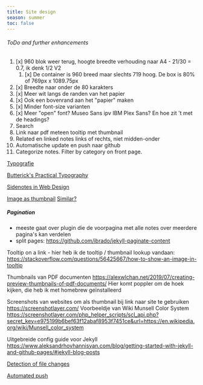 ```yaml
---
title: Site design
season: summer
toc: false
---
```

###### ToDo and further enhancements


1. [x] 960 blok weer terug, hoogte breedte verhouding naar A4 - 21/30 = 0.7, ik denk 1/2 V2
	1. [x] De  container is 960 breed maar slechts 719 hoog. De box is 80% of 769px x 1089.75px
2. [x] Breedte naar onder de 80 karakters
3. [x] Meer wit langs de randen van het papier
4. [x] Ook een bovenrand aan het "papier" maken
5. [x] Minder font-size varianten
6. [x] Meer "open" font? Museo Sans ipv IBM Plex Sans? En hoe zit 't met de headings?
7. Search
8. Link naar pdf meteen tooltip met thumbnail
9. Related en linked notes links of rechts, niet midden-onder
10. Automatische update en push naar github
11. Categorize notes. Filter by category on front page.


[Typografie](https://www.toptal.com/designers/typography/web-typography-infographic)

[Butterick's Practical Typography](https://practicaltypography.com/headings.html)

[Sidenotes in Web Design](https://www.gwern.net/Sidenotes)


[Image as thumbnail](https://github.com/JonnieCache/jekyll-thumb)
[Similar?](https://github.com/superterran/jekyll-thumbnail)



##### Pagination
- meeste gaat over plugin die de voorpagina met alle notes over meerdere pagina's kan verdelen
- split pages: https://github.com/ibrado/jekyll-paginate-content



Tooltip on a link - hier heb ik de tooltip / thumbnail lookup vandaan: https://stackoverflow.com/questions/56425667/how-to-show-an-image-in-tooltip


Thumbnails van PDF documenten https://alexwlchan.net/2019/07/creating-preview-thumbnails-of-pdf-documents/   Hier komt poppler om de hoek kijken, die heb ik met homebrew geïnstalleerd


Screenshots van websites om als thumbnail bij link naar site te gebruiken https://screenshotlayer.com/
Voorbeeldje van Wiki Munsell  Color System https://screenshotlayer.com/php_helper_scripts/scl_api.php?secret_key=e975199b6bef63f12abaf8953f7451ce&url=https://en.wikipedia.org/wiki/Munsell_color_system


Uitgebreide config guide voor Jekyll https://www.aleksandrhovhannisyan.com/blog/getting-started-with-jekyll-and-github-pages/#jekyll-blog-posts


[Detection of file changes](https://github.com/emcrisostomo/fswatch)

[Automated push](https://gist.github.com/darencard/5d42319abcb6ec32bebf6a00ecf99e86#mac)